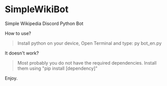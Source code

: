 # SimpleWikiBot
Simple Wikipedia Discord Python Bot

How to use?

>Install python on your device,
>Open Terminal and
>type: py bot_en.py

It doesn't work?

>Most probably you do not have the required dependencies.
>Install them using "pip install [dependency]"

Enjoy.
